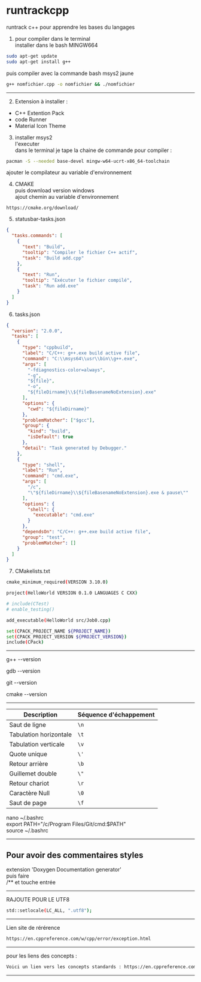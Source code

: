 # runtrackcpp

runtrack c++ pour apprendre les bases du langages

1. pour compiler dans le terminal  
   installer dans le bash MINGW664

```bash
sudo apt-get update
sudo apt-get install g++
```

puis compiler avec la commande bash msys2 jaune

```bash
g++ nomfichier.cpp -o nomfichier && ./nomfichier
```

---

2. Extension à installer :

- C++ Extention Pack
- code Runner
- Material Icon Theme

3. installer msys2  
   l'executer  
   dans le terminal je tape la chaine de commande pour compiler :

```bash
pacman -S --needed base-devel mingw-w64-ucrt-x86_64-toolchain
```

ajouter le compilateur au variable d'environnement

4. CMAKE  
   puis download version windows  
   ajout chemin au variable d'environnement

```lien
https://cmake.org/download/
```

5. statusbar-tasks.json

```json
{
  "tasks.commands": [
    {
      "text": "Build",
      "tooltip": "Compiler le fichier C++ actif",
      "task": "Build add.cpp"
    },
    {
      "text": "Run",
      "tooltip": "Exécuter le fichier compilé",
      "task": "Run add.exe"
    }
  ]
}
```

6. tasks.json

```json
{
  "version": "2.0.0",
  "tasks": [
    {
      "type": "cppbuild",
      "label": "C/C++: g++.exe build active file",
      "command": "C:\\msys64\\usr\\bin\\g++.exe",
      "args": [
        "-fdiagnostics-color=always",
        "-g",
        "${file}",
        "-o",
        "${fileDirname}\\${fileBasenameNoExtension}.exe"
      ],
      "options": {
        "cwd": "${fileDirname}"
      },
      "problemMatcher": ["$gcc"],
      "group": {
        "kind": "build",
        "isDefault": true
      },
      "detail": "Task generated by Debugger."
    },
    {
      "type": "shell",
      "label": "Run",
      "command": "cmd.exe",
      "args": [
        "/c",
        "\"${fileDirname}\\${fileBasenameNoExtension}.exe & pause\""
      ],
      "options": {
        "shell": {
          "executable": "cmd.exe"
        }
      },
      "dependsOn": "C/C++: g++.exe build active file",
      "group": "test",
      "problemMatcher": []
    }
  ]
}
```

7. CMakelists.txt

```bash
cmake_minimum_required(VERSION 3.10.0)

project(HelloWorld VERSION 0.1.0 LANGUAGES C CXX)

# include(CTest)
# enable_testing()

add_executable(HelloWorld src/Job0.cpp)

set(CPACK_PROJECT_NAME ${PROJECT_NAME})
set(CPACK_PROJECT_VERSION ${PROJECT_VERSION})
include(CPack)
```

---

g++ --version

gdb --version

git --version

cmake --version

---

| **Description**        | **Séquence d'échappement** |
| ---------------------- | -------------------------- |
| Saut de ligne          | `\n`                       |
| Tabulation horizontale | `\t`                       |
| Tabulation verticale   | `\v`                       |
| Quote unique           | `\'`                       |
| Retour arrière         | `\b`                       |
| Guillemet double       | `\"`                       |
| Retour chariot         | `\r`                       |
| Caractère Null         | `\0`                       |
| Saut de page           | `\f`                       |

nano ~/.bashrc  
export PATH="/c/Program Files/Git/cmd:$PATH"  
source ~/.bashrc

---

## Pour avoir des commentaires styles

extension 'Doxygen Documentation generator'  
puis faire  
/\*\* et touche entrée

---

RAJOUTE POUR LE UTF8

```bash
std::setlocale(LC_ALL, ".utf8");
```

---

Lien site de rérérence

```bash
https://en.cppreference.com/w/cpp/error/exception.html  
```  
  
---  
pour les liens des concepts :   
  
```bash
Voici un lien vers les concepts standards : https://en.cppreference.com/mwiki/index.php?title=cpp/concepts
```   
  
---  
  

